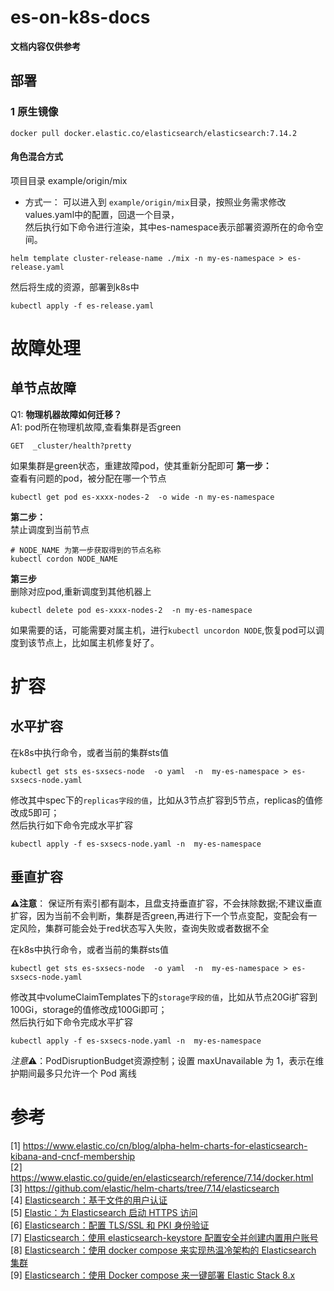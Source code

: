 # es-on-k8s-docs
**文档内容仅供参考**       

## 部署
### 1 原生镜像
```
docker pull docker.elastic.co/elasticsearch/elasticsearch:7.14.2
```

#### 角色混合方式   
项目目录 example/origin/mix

* 方式一：
可以进入到 `example/origin/mix`目录，按照业务需求修改values.yaml中的配置，回退一个目录，   
 然后执行如下命令进行渲染，其中es-namespace表示部署资源所在的命令空间。
```
helm template cluster-release-name ./mix -n my-es-namespace > es-release.yaml
```
然后将生成的资源，部署到k8s中    
```
kubectl apply -f es-release.yaml     
```

# 故障处理     
## 单节点故障     
Q1: **物理机器故障如何迁移？**      
A1: pod所在物理机故障,查看集群是否green 
```
GET  _cluster/health?pretty
```
如果集群是green状态，重建故障pod，使其重新分配即可
**第一步：**     
查看有问题的pod，被分配在哪一个节点
```
kubectl get pod es-xxxx-nodes-2  -o wide -n my-es-namespace
```
**第二步：**    
禁止调度到当前节点
```
# NODE_NAME 为第一步获取得到的节点名称
kubectl cordon NODE_NAME
```

**第三步**   
删除对应pod,重新调度到其他机器上       
```
kubectl delete pod es-xxxx-nodes-2  -n my-es-namespace     
```
如果需要的话，可能需要对属主机，进行`kubectl uncordon NODE`,恢复pod可以调度到该节点上，比如属主机修复好了。     

# 扩容 
## 水平扩容   
在k8s中执行命令，或者当前的集群sts值
```
kubectl get sts es-sxsecs-node  -o yaml  -n  my-es-namespace > es-sxsecs-node.yaml
```
修改其中spec下的`replicas字段的值`，比如从3节点扩容到5节点，replicas的值修改成5即可；   
然后执行如下命令完成水平扩容     
```
kubectl apply -f es-sxsecs-node.yaml -n  my-es-namespace
```


## 垂直扩容
**⚠注意️**： 保证所有索引都有副本，且盘支持垂直扩容，不会抹除数据;不建议垂直扩容，因为当前不会判断，集群是否green,再进行下一个节点变配，变配会有一定风险，集群可能会处于red状态写入失败，查询失败或者数据不全    

在k8s中执行命令，或者当前的集群sts值
```
kubectl get sts es-sxsecs-node  -o yaml  -n  my-es-namespace > es-sxsecs-node.yaml
```
修改其中volumeClaimTemplates下的`storage字段的值`，比如从节点20Gi扩容到100Gi，storage的值修改成100Gi即可；   
然后执行如下命令完成水平扩容
```
kubectl apply -f es-sxsecs-node.yaml -n  my-es-namespace
```

*注意*⚠️：PodDisruptionBudget资源控制；设置 maxUnavailable 为 1，表示在维护期间最多只允许一个 Pod 离线  


# 参考 
[1] https://www.elastic.co/cn/blog/alpha-helm-charts-for-elasticsearch-kibana-and-cncf-membership    
[2] https://www.elastic.co/guide/en/elasticsearch/reference/7.14/docker.html    
[3] https://github.com/elastic/helm-charts/tree/7.14/elasticsearch       
[4] [Elasticsearch：基于文件的用户认证](https://elasticstack.blog.csdn.net/article/details/128341242)    
[5] [Elastic：为 Elasticsearch 启动 HTTPS 访问](https://elasticstack.blog.csdn.net/article/details/105044365)     
[6] [Elasticsearch：配置 TLS/SSL 和 PKI 身份验证](https://elasticstack.blog.csdn.net/article/details/120568128)    
[7] [Elasticsearch：使用 elasticsearch-keystore 配置安全并创建内置用户账号](https://elasticstack.blog.csdn.net/article/details/113172420)     
[8] [Elasticsearch：使用 docker compose 来实现热温冷架构的 Elasticsearch 集群](https://elasticstack.blog.csdn.net/article/details/127896705)    
[9] [Elasticsearch：使用 Docker compose 来一键部署 Elastic Stack 8.x](https://elasticstack.blog.csdn.net/article/details/123958356)    
